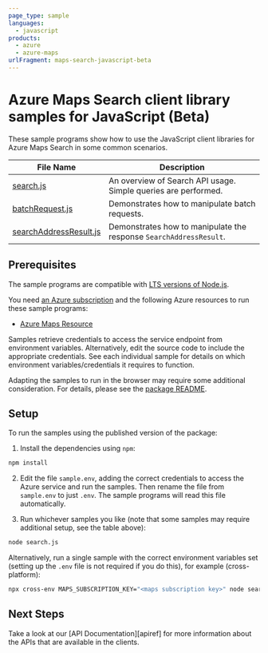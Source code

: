 ```yaml
---
page_type: sample
languages:
  - javascript
products:
  - azure
  - azure-maps
urlFragment: maps-search-javascript-beta
---
```


# Azure Maps Search client library samples for JavaScript (Beta)

These sample programs show how to use the JavaScript client libraries for Azure Maps Search in some common scenarios.

| **File Name**                                 | **Description**                                                    |
| --------------------------------------------- | ------------------------------------------------------------------ |
| [search.js][search]                           | An overview of Search API usage. Simple queries are performed.     |
| [batchRequest.js][batchrequest]               | Demonstrates how to manipulate batch requests.                     |
| [searchAddressResult.js][searchaddressresult] | Demonstrates how to manipulate the response `SearchAddressResult`. |

## Prerequisites

The sample programs are compatible with [LTS versions of Node.js](https://nodejs.org/about/releases/).

You need [an Azure subscription][freesub] and the following Azure resources to run these sample programs:

- [Azure Maps Resource][createinstance_azuremapsresource]

Samples retrieve credentials to access the service endpoint from environment variables. Alternatively, edit the source code to include the appropriate credentials. See each individual sample for details on which environment variables/credentials it requires to function.

Adapting the samples to run in the browser may require some additional consideration. For details, please see the [package README][package].

## Setup

To run the samples using the published version of the package:

1. Install the dependencies using `npm`:

```bash
npm install
```

2. Edit the file `sample.env`, adding the correct credentials to access the Azure service and run the samples. Then rename the file from `sample.env` to just `.env`. The sample programs will read this file automatically.

3. Run whichever samples you like (note that some samples may require additional setup, see the table above):

```bash
node search.js
```

Alternatively, run a single sample with the correct environment variables set (setting up the `.env` file is not required if you do this), for example (cross-platform):

```bash
npx cross-env MAPS_SUBSCRIPTION_KEY="<maps subscription key>" node search.js
```

## Next Steps

Take a look at our [API Documentation][apiref] for more information about the APIs that are available in the clients.

[search]: https://github.com/Azure/azure-sdk-for-js/blob/main/sdk/maps/maps-search/samples/v1-beta/javascript/search.js
[batchrequest]: https://github.com/Azure/azure-sdk-for-js/blob/main/sdk/maps/maps-search/samples/v1-beta/javascript/batchRequest.js
[searchaddressresult]: https://github.com/Azure/azure-sdk-for-js/blob/main/sdk/maps/maps-search/samples/v1-beta/javascript/searchAddressResult.js

<!-- [apiref]: https://docs.microsoft.com/javascript/api/@azure/maps-search -->

[freesub]: https://azure.microsoft.com/free/
[createinstance_azuremapsresource]: https://docs.microsoft.com/azure/azure-maps/how-to-create-template
[package]: https://github.com/Azure/azure-sdk-for-js/tree/main/sdk/maps/maps-search/README.md
